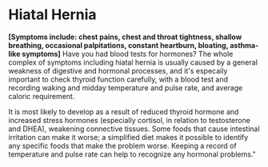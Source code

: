 # Hiatal Hernia

**[Symptoms include: chest pains, chest and throat tightness, shallow breathing, occasional palpitations, constant heartburn, bloating, asthma-like symptoms]**
Have you had blood tests for hormones? The whole complex of symptoms including hiatal hernia is usually caused by a general weakness of digestive and hormonal processes, and it's especaily important to check thyroid function carefully, with a blood test and recording waking and midday temperature and pulse rate, and average caloric requirement.

It is most likely to develop as a result of reduced thyroid hormone and increased stress hormones (especially cortisol, in relation to testosterone and DHEA), weakening connective tissues. Some foods that cause intestinal irritation can make it worse; a simplified diet makes it possible to identify any specific foods that make the problem worse. Keeping a record of temperature and pulse rate can help to recognize any hormonal problems."
